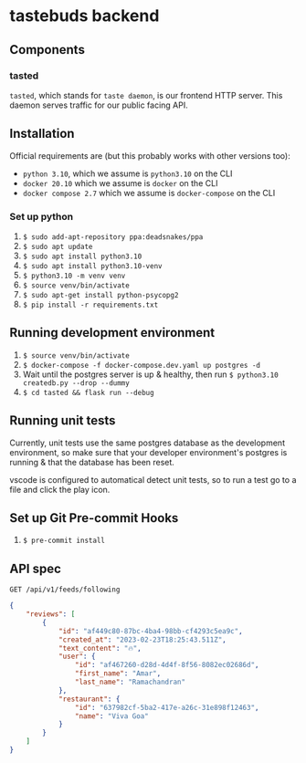 # tastebuds backend

## Components

### tasted
`tasted`, which stands for `taste daemon`, is our frontend HTTP server. This daemon serves traffic for our public facing API.

## Installation

Official requirements are (but this probably works with other versions too):
* `python 3.10`, which we assume is `python3.10` on the CLI
* `docker 20.10` which we assume is `docker` on the CLI
* `docker compose 2.7` which we assume is `docker-compose` on the CLI

### Set up python
1. `$ sudo add-apt-repository ppa:deadsnakes/ppa`
2. `$ sudo apt update`
3. `$ sudo apt install python3.10`
4. `$ sudo apt install python3.10-venv`
5. `$ python3.10 -m venv venv`
6. `$ source venv/bin/activate`
7. `$ sudo apt-get install python-psycopg2`
8. `$ pip install -r requirements.txt`

## Running development environment
1. `$ source venv/bin/activate`
2. `$ docker-compose -f docker-compose.dev.yaml up postgres -d`
3. Wait until the postgres server is up & healthy, then run `$ python3.10 createdb.py --drop --dummy`
3. `$ cd tasted && flask run --debug`

## Running unit tests
Currently, unit tests use the same postgres database as the development environment, so make sure that your developer environment's postgres is running & that the database has been reset.

vscode is configured to automatical detect unit tests, so to run a test go to a file and click the play icon.

## Set up Git Pre-commit Hooks
1. `$ pre-commit install`

## API spec

`GET /api/v1/feeds/following`
```json
{
    "reviews": [
        {
            "id": "af449c80-87bc-4ba4-98bb-cf4293c5ea9c",
            "created_at": "2023-02-23T18:25:43.511Z",
            "text_content": "🔥",
            "user": {
                "id": "af467260-d28d-4d4f-8f56-8082ec02686d",
                "first_name": "Amar",
                "last_name": "Ramachandran"
            },
            "restaurant": {
                "id": "637982cf-5ba2-417e-a26c-31e898f12463",
                "name": "Viva Goa"
            }
        }
    ]
}
```
